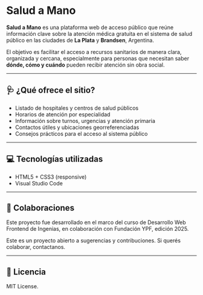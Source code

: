 # Salud a Mano

**Salud a Mano** es una plataforma web de acceso público que reúne información clave sobre la atención médica gratuita en el sistema de salud público en las ciudades de **La Plata** y **Brandsen**, Argentina.

El objetivo es facilitar el acceso a recursos sanitarios de manera clara, organizada y cercana, especialmente para personas que necesitan saber **dónde, cómo y cuándo** pueden recibir atención sin obra social.

---

## 🩺 ¿Qué ofrece el sitio?

- Listado de hospitales y centros de salud públicos
- Horarios de atención por especialidad
- Información sobre turnos, urgencias y atención primaria
- Contactos útiles y ubicaciones georreferenciadas
- Consejos prácticos para el acceso al sistema público

---

## 💻 Tecnologías utilizadas

- HTML5 + CSS3 (responsive)
- Visual Studio Code

---

## 🤝 Colaboraciones

Este proyecto fue desarrollado en el marco del curso de Desarrollo Web Frontend de Ingenias, en colaboración con Fundación YPF, edición 2025.

Este es un proyecto abierto a sugerencias y contribuciones.
Si querés colaborar, contactanos.

---

## 📄 Licencia

MIT License. 
